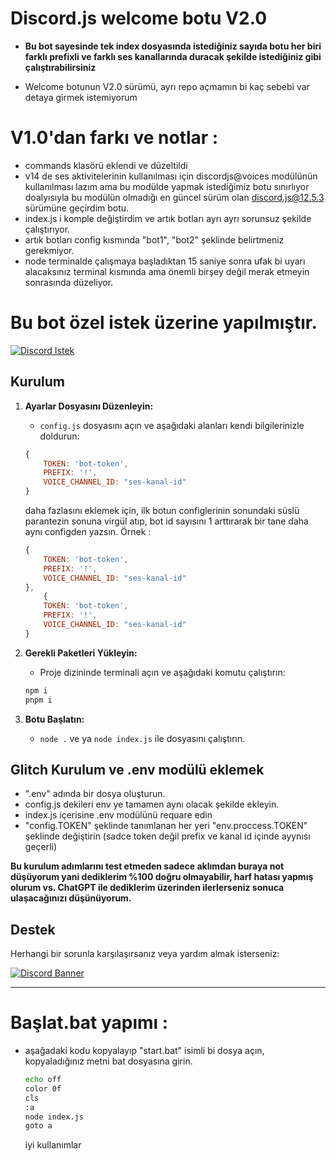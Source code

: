 # Discord.js welcome botu V2.0

- **Bu bot sayesinde tek index dosyasında istediğiniz sayıda botu her biri farklı prefixli ve farklı ses kanallarında duracak şekilde istediğiniz gibi çalıştırabilirsiniz**

- Welcome botunun V2.0 sürümü, ayrı repo açmamın bi kaç sebebi var detaya girmek istemiyorum

# V1.0'dan farkı ve notlar :

- commands klasörü eklendi ve düzeltildi
- v14 de ses aktivitelerinin kullanılması için discordjs@voices modülünün kullanılması lazım ama bu modülde yapmak istediğimiz botu sınırlıyor doalyısıyla bu modülün olmadığı en güncel sürüm olan discord.js@12.5.3 sürümüne geçirdim botu.
- index.js i komple değiştirdim ve artık botları ayrı ayrı sorunsuz şekilde çalıştırıyor.
- artık botları config kısmında "bot1", "bot2" şeklinde belirtmeniz gerekmiyor.
- node terminalde çalışmaya başladıktan 15 saniye sonra ufak bi uyarı alacaksınız terminal kısmında ama önemli birşey değil merak etmeyin sonrasında düzeliyor.

# Bu bot özel istek üzerine yapılmıştır.
[![Discord Istek](https://cdn.discordapp.com/attachments/1173319481599213639/1253628750138970112/image.png?ex=66768c41&is=66753ac1&hm=32cba3cfb9a807ebd27dbfde0f47ae88aff05057fa087c5cd61f449e96c93977&)](https://discord.gg/bdfd)

## Kurulum
1. **Ayarlar Dosyasını Düzenleyin:**
    - `config.js` dosyasını açın ve aşağıdaki alanları kendi bilgilerinizle doldurun:
    ```js
    {
        TOKEN: 'bot-token',
        PREFIX: '!',
        VOICE_CHANNEL_ID: "ses-kanal-id"
    }
    ```
    daha fazlasını eklemek için, ilk botun configlerinin sonundaki süslü parantezin sonuna virgül atıp, bot id sayısını 1 arttırarak bir tane daha aynı configden yazsın. 
    Örnek :
    ```js
    {
        TOKEN: 'bot-token',
        PREFIX: '!',
        VOICE_CHANNEL_ID: "ses-kanal-id"
    },
        {
        TOKEN: 'bot-token',
        PREFIX: '!',
        VOICE_CHANNEL_ID: "ses-kanal-id"
    }
    ```
    
2. **Gerekli Paketleri Yükleyin:**
    - Proje dizininde terminali açın ve aşağıdaki komutu çalıştırın:
    ```bash
    npm i
    pnpm i
    ```
3. **Botu Başlatın:**
    - `node .` ve ya `node index.js` ile dosyasını çalıştırın.

## Glitch Kurulum ve .env modülü eklemek

- ".env" adında bir dosya oluşturun.
- config.js dekileri env ye tamamen aynı olacak şekilde ekleyin.
- index.js içerisine .env modülünü requare edin
- "config.TOKEN" şeklinde tanımlanan her yeri "env.proccess.TOKEN" şeklinde değiştirin (sadce token değil prefix ve kanal id içinde ayynısı geçerli)

**Bu kurulum adımlarını test etmeden sadece aklımdan buraya not düşüyorum yani dediklerim %100 doğru olmayabilir, harf hatası yapmış olurum vs. ChatGPT ile dediklerim üzerinden ilerlerseniz sonuca ulaşacağınızı düşünüyorum.**

## Destek

Herhangi bir sorunla karşılaşırsanız veya yardım almak isterseniz:

[![Discord Banner](https://api.weblutions.com/discord/invite/bdfd/)](https://discord.gg/bdfd)

---

# Başlat.bat yapımı :
- aşağadaki kodu kopyalayıp "start.bat" isimli bi dosya açın, kopyaladığınız metni bat dosyasına girin.
    ```bash
    echo off
    color 0f
    cls
    :a
    node index.js
    goto a
    ```

    iyi kullanımlar